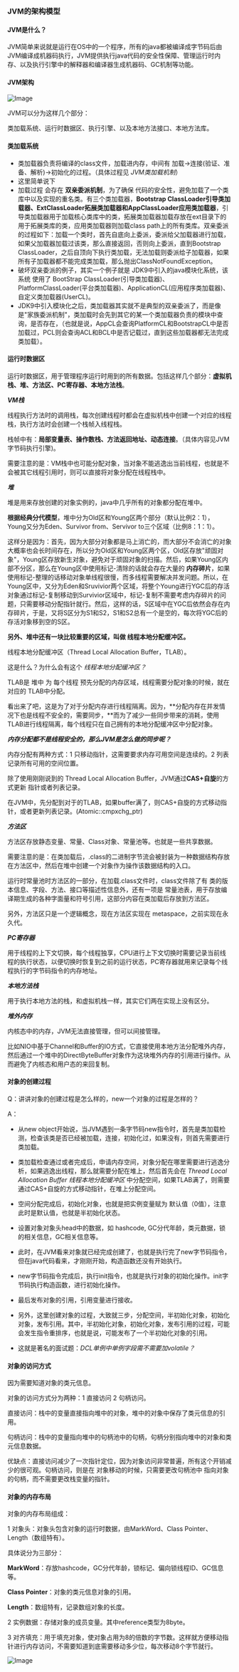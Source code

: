 ### JVM的架构模型

#### JVM是什么？

JVM简单来说就是运行在OS中的一个程序，所有的java都被编译成字节码后由JVM编译成机器码执行，JVM提供执行java代码的安全性保障、管理运行时内存、以及执行引擎中的解释器和编译器生成机器码、GC机制等功能。

#### JVM架构

![Image](F:\研究生\review-note\references-figures\Image.png)

JVM可以分为这样几个部分：

类加载系统、运行时数据区、执行引擎、以及本地方法接口、本地方法库。

#### 类加载系统

- 类加载器负责将编译的class文件，加载进内存，中间有 加载->连接(验证、准备、解析)->初始化的过程。（具体过程见 *JVM类加载机制*）
- 这里简单说下
- 加载过程 会存在 **双亲委派机制**，为了确保 代码的安全性，避免加载了一个类库中以及实现的重名类。有三个类加载器，**Bootstrap ClassLoader引导类加载器、ExtClassLoader拓展类加载器和AppClassLoader应用类加载器**，引导类加载器用于加载核心类库中的类，拓展类加载器加载存放在ext目录下的用于拓展类库的类，应用类加载器则加载class path上的所有类库。双亲委派的过程如下：加载一个类时，首先自底向上委派，委派给父加载器进行加载，如果父加载器加载过该类，那么直接返回，否则向上委派，直到Bootstrap ClassLoader，之后自顶向下执行类加载，无法加载则委派给子加载器，如果所有子加载器都不能完成类加载，那么抛出ClassNotFoundException。
- 破坏双亲委派的例子，其实一个例子就是 JDK9中引入的java模块化系统，该系统 使用了 BootStrap ClassLoader(引导类加载器)、PlatformClassLoader(平台类加载器)、ApplicationCL(应用程序类加载器)、自定义类加载器(UserCL)。
- JDK9中引入模块化之后，类加载器其实就不是典型的双亲委派了，而是像是"家族委派机制"，类加载时会先到其它的某一个类加载器负责的模块中查询，是否存在，（也就是说，AppCL会查询PlatformCL和BootstrapCL中是否加载过，PCL则会查询ACL和BCL中是否记载过，直到这些加载器都无法完成类加载）。



#### 运行时数据区

运行时数据区，用于管理程序运行时用到的所有数据。包括这样几个部分：**虚拟机栈、堆、方法区、PC寄存器、本地方法栈**。

***VM栈***

线程执行方法时的调用栈，每次创建线程时都会在虚拟机栈中创建一个对应的线程栈，执行方法时会创建一个栈帧入线程栈。

栈帧中有：**局部变量表、操作数栈、方法返回地址、动态连接**。（具体内容见JVM字节码执行引擎)。

需要注意的是：VM栈中也可能分配对象，当对象不能逃逸出当前线程，也就是不会被其它线程引用时，则可以直接将对象分配在线程栈中。

***堆***

堆是用来存放创建的对象实例的，java中几乎所有的对象都分配在堆中。

**根据经典分代模型**，堆中分为Old区和Young区两个部分（默认比例2：1），Young又分为Eden、Survivor from、Servivor to三个区域（比例8：1：1）。

这样分是因为：首先，因为大部分对象都是马上消亡的，而大部分不会消亡的对象大概率也会长时间存在，所以分为Old区和Young区两个区，Old区存放"顽固对象"，Young区存放新生对象，避免对于顽固对象的扫描。然后，如果Young区内部不分区，那么在Young区中使用标记-清除的话就会存在大量的 **内存碎片**，如果使用标记-整理的话移动对象单线程很慢，而多线程需要解决并发问题。所以，在Young区中，又分为Eden和Sruvivior两个区域，将整个Young进行YGC后的存活对象通过标记-复制移动到Survivior区域中，标记-复制不需要考虑内存碎片的问题，只需要移动分配指针就行。然后，这样的话，S区域中在YGC后依然会存在内存碎片，于是，又将S区分为S1和S2，S1和S2总有一个是空的，每次将YGC后的存活对象移到空的S区。

**另外、堆中还有一块比较重要的区域，叫做 线程本地分配缓冲区。**

线程本地分配缓冲区（Thread Local Allocation Buffer，TLAB）。

这是什么？为什么会有这个 *线程本地分配缓冲区？*

TLAB是 堆中 为 每个线程 预先分配的内存区域，线程需要分配对象的时候，就在对应的 TLAB中分配。

看出来了吧，这是为了对于分配内存进行线程隔离。因为，**分配内存在并发情况下也是线程不安全的，需要同步，**而为了减少一些同步带来的消耗，使用TLAB进行线程隔离，每个线程只在自己拥有的本地分配缓冲区中分配对象。

***内存分配都不是线程安全的，那么JVM是怎么做的同步呢？***

内存分配有两种方式：1 只移动指针，这需要要求内存可用空间是连续的。2 列表记录所有可用的空间位置。

除了使用刚刚说到的 Thread Local Allocation Buffer，JVM通过**CAS+自旋**的方式更新 指针或者列表记录。

在JVM中，先分配到对于的TLAB，如果buffer满了，则CAS+自旋的方式移动指针，或者更新列表记录。(Atomic::cmpxchg_ptr)

***方法区***

方法区存放静态变量、常量、Class对象、常量池等。也就是一些共享数据。

需要注意的是：在类加载后，.class的二进制字节流会被封装为一种数据结构存放在方法区中，然后在堆中创建一个对象作为操作该数据结构的入口。

运行时常量池时方法区的一部分，在加载.class文件时，class文件除了有 类的版本信息、字段、方法、接口等描述性信息外，还有一项是 常量池表，用于存放编译期生成的各种字面量和符号引用，这部分内容在类加载后存放到方法区。

另外，方法区只是一个逻辑概念，现在方法区实现在 metaspace，之前实现在永久代。

***PC寄存器***

用于线程的上下文切换，每个线程独享，CPU进行上下文切换时需要记录当前线程的执行状态，以便切换时恢复到之前的运行状态，PC寄存器就用来记录每个线程执行的字节码指令的内存地址。

***本地方法栈***

用于执行本地方法的栈，和虚拟机栈一样，其实它们两在实现上没有区分。

***堆外内存***

内核态中的内存，JVM无法直接管理，但可以间接管理。

比如NIO中基于Channel和Buffer的IO方式，它直接使用本地方法分配堆外内存，然后通过一个堆中的DirectByteBuffer对象作为这块堆外内存的引用进行操作。从而避免了内核态和用户态的来回复制。



#### 对象的创建过程

Q：讲讲对象的创建过程是怎么样的，new一个对象的过程是怎样的？

A：

- 从new object开始说，当JVM遇到一条字节码new指令时，首先是类加载检测，检查该类是否已经被加载，连接，初始化过，如果没有，则首先需要进行类加载。

- 类加载检查通过或者完成后，申请内存空间，对象分配在哪里需要进行逃逸分析，如果逃逸出线程，那么就需要分配在堆上，然后首先会在 *Thread Local Allocation Buffer 线程本地分配缓冲区* 中分配空间，如果TLAB满了，则需要通过CAS+自旋的方式移动指针，在堆上分配空间。

- 空间分配完成后，初始化对象，也就是把实例变量赋为 默认值（0值），注意此时是默认值，也就是半初始化状态。

- 设置对象对象头head中的数据，如 hashcode, GC分代年龄，类元数据，锁的相关信息，GC相关信息等。

- 此时，在JVM看来对象就已经完成创建了，也就是执行完了new字节码指令，但在java代码看来，才刚刚开始，构造函数还没有开始执行。

- new字节码指令完成后，执行init指令，也就是执行对象的初始化操作。init字节码执行构造函数，进行初始化操作。

- 最后发布对象的引用，引用变量进行接收。

- 另外，这里创建对象的过程，大致就三步，分配空间，半初始化对象，初始化对象，发布引用。其中，半初始化对象，初始化对象，发布引用的过程，可能会发生指令重排序，也就是说，可能发布了一个半初始化对象的引用。

- 这就是著名的面试题：*DCL单例中单例字段需不需要加volatile？*

    

#### 对象的访问方式

因为需要知道对象的类元信息。

对象的访问方式分为两种：1 直接访问 2 句柄访问。

直接访问：栈中的变量直接指向堆中的对象，堆中的对象中保存了类元信息的引用。

句柄访问：栈中的变量指向堆中的句柄池中的句柄，句柄分别指向堆中的对象和类元信息数据。

优缺点：直接访问减少了一次指针定位，因为对象访问非常普遍，所有这个开销减少的很可观。句柄访问，则是在 对象移动的时候，只需要更改句柄池中 指向对象的句柄，而不需要更改栈变量的指针。



#### 对象的内存布局

对象的内存布局组成：

1 对象头：对象头包含对象的运行时数据，由MarkWord、Class Pointer、Length（数组特有）。

具体说分为三部分：

**MarkWord**：存放hashcode，GC分代年龄，锁标记、偏向锁线程ID、GC信息等。

**Class Pointer**：对象的类元信息对象的引用。

**Length**：数组特有，记录数组对象的长度。

2 实例数据：存储对象的成员变量。其中reference类型为8byte。

3 对齐填充：用于填充对象，使对象占用为8的倍数的字节数。这样就方便移动指针进行内存访问，不需要知道到底需要移动多少位，每次移动8个字节就行。

![Image](F:\研究生\review-note\references-figures\Image-1620736648409.png)